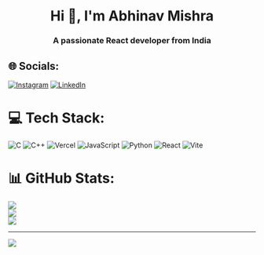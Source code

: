 <h1 align="center">Hi 👋, I'm Abhinav Mishra</h1>
<h3 align="center">A passionate React developer from India</h3>

## 🌐 Socials:
[![Instagram](https://img.shields.io/badge/Instagram-%23E4405F.svg?logo=Instagram&logoColor=white)](https://instagram.com/abhinav_mishra29) [![LinkedIn](https://img.shields.io/badge/LinkedIn-%230077B5.svg?logo=linkedin&logoColor=white)](https://linkedin.com/in/abhinav-mishra-b95301258) 

# 💻 Tech Stack:
![C](https://img.shields.io/badge/c-%2300599C.svg?style=for-the-badge&logo=c&logoColor=white) ![C++](https://img.shields.io/badge/c++-%2300599C.svg?style=for-the-badge&logo=c%2B%2B&logoColor=white) ![Vercel](https://img.shields.io/badge/vercel-%23000000.svg?style=for-the-badge&logo=vercel&logoColor=white) ![JavaScript](https://img.shields.io/badge/javascript-%23323330.svg?style=for-the-badge&logo=javascript&logoColor=%23F7DF1E) ![Python](https://img.shields.io/badge/python-3670A0?style=for-the-badge&logo=python&logoColor=ffdd54) ![React](https://img.shields.io/badge/react-%2320232a.svg?style=for-the-badge&logo=react&logoColor=%2361DAFB) ![Vite](https://img.shields.io/badge/vite-%23646CFF.svg?style=for-the-badge&logo=vite&logoColor=white)
# 📊 GitHub Stats:
![](https://github-readme-stats.vercel.app/api?username=abhinav2210103&theme=dark&hide_border=false&include_all_commits=false&count_private=false)<br/>
![](https://github-readme-streak-stats.herokuapp.com/?user=abhinav2210103&theme=dark&hide_border=false)<br/>
![](https://github-readme-stats.vercel.app/api/top-langs/?username=abhinav2210103&theme=dark&hide_border=false&include_all_commits=false&count_private=false&layout=compact)

---
[![](https://visitcount.itsvg.in/api?id=abhinav2210103&icon=0&color=0)](https://visitcount.itsvg.in)
